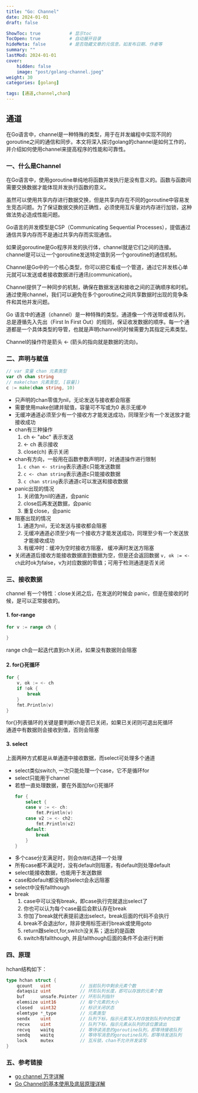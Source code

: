 ```yaml
---
title: "Go: Channel"
date: 2024-01-01
draft: false

ShowToc: true           # 显示toc
TocOpen: true           # 自动展开目录
hideMeta: false         # 是否隐藏文章的元信息，如发布日期、作者等
summary: ""
lastMod: 2024-01-01
cover:
    hidden: false
    image: "post/golang-channel.jpeg"
weight: 30
categories: [golang]

tags: [通道,channel,chan]
---
```


## 通道

在Go语言中，channel是一种特殊的类型，用于在并发编程中实现不同的goroutine之间的通信和同步。本文将深入探讨golang的channel是如何工作的，并介绍如何使用channel来提高程序的性能和可靠性。

### 一、什么是Channel
在Go语言中，使用goroutine单纯地将函数并发执行是没有意义的。函数与函数间需要交换数据才能体现并发执行函数的意义。

虽然可以使用共享内存进行数据交换，但是共享内存在不同的goroutine中容易发生竞态问题。为了保证数据交换的正确性，必须使用互斥量对内存进行加锁，这种做法势必造成性能问题。

Go语言的并发模型是CSP（Communicating Sequential Processes），提倡通过通信共享内存而不是通过共享内存而实现通信。

如果说goroutine是Go程序并发的执行体，channel就是它们之间的连接。channel是可以让一个goroutine发送特定值到另一个goroutine的通信机制。

Channel是Go中的一个核心类型，你可以把它看成一个管道，通过它并发核心单元就可以发送或者接收数据进行通讯(communication)。

Channel提供了一种同步的机制，确保在数据发送和接收之间的正确顺序和时机。通过使用channel，我们可以避免在多个goroutine之间共享数据时出现的竞争条件和其他并发问题。

Go 语言中的通道（channel）是一种特殊的类型。通道像一个传送带或者队列，总是遵循先入先出（First In First Out）的规则，保证收发数据的顺序。每一个通道都是一个具体类型的导管，也就是声明channel的时候需要为其指定元素类型。

Channel的操作符是箭头 <- (箭头的指向就是数据的流向)。

### 二、声明与赋值
```go
// var 变量 chan 元素类型
var ch chan string
// make(chan 元素类型, [容量])
c := make(chan string, 10)
```

* 只声明的chan零值为nil，无论发送与接收都会阻塞
* 需要使用make创建并赋值，容量可不写或为0 表示无缓冲
* 无缓冲通道必须至少有一个接收方才能发送成功，同理至少有一个发送放才能接收成功
* chan有三种操作
  1. ch <- "abc" 表示发送
  2. <- ch 表示接收
  3. close(ch) 表示关闭
* chan有方向，一般用在函数参数声明时，对通道操作进行限制
  1. `c chan <- string`表示通道c只能发送数据
  2. `c <- chan string`表示通道c只能接收数据
  3. `c chan string`表示通道c可以发送和接收数据
* panic出现的情况
  1. 关闭值为nil的通道，会panic
  2. close后再发送数据，会panic
  3. 重复close，会panic
* 阻塞出现的情况
  1. 通道为nil，无论发送与接收都会阻塞
  2. 无缓冲通道必须至少有一个接收方才能发送成功，同理至少有一个发送放才能接收成功
  3. 有缓冲时：缓冲为空时接收方阻塞， 缓冲满时发送方阻塞
* 关闭通道后接收方能接收数据直到数据为空，但是还会返回数据 `v, ok := <- ch`此时ok为false，v为对应数据的零值；可用于检测通道是否关闭

### 三、接收数据
channel 有一个特性：close关闭之后，在发送的时候会 panic，但是在接收的时候，是可以正常接收的。

#### 1. for-range
```go
for v := range ch {

}
```
range ch会一起迭代直到ch关闭，如果没有数据则会阻塞

#### 2. for{}死循环
```go
for {
    v, ok := <- ch
    if !ok {
        break
    }
    fmt.Println(v)
}
```
for{}列表循环的关键是要判断ch是否已关闭，如果已关闭则可退出死循环  
通道中有数据则会接收到值，否则会阻塞

#### 3. select
上面两种方式都是从单通道中接收数据，而select可处理多个通道  

* select类似switch, 一次只能处理一个case，它不是循环for
* select只能用于channel
* 若想一直处理数据，要在外面加for{}死循环
    ```go
    for {
        select {
        case v := <- ch:
            fmt.Println(v)
        case v2 := <- ch2:
            fmt.Println(v2)
        default:
            break
        }
    }
    ```
* 多个case分支满足时，则会`伪随机`选择一个处理
* 所有case都不满足时，没有default则阻塞，有default则处理default
* select能接收数据，也能用于发送数据
* case和default都没有的select会永远阻塞
* select中没有fallthough
* break
  1. case中可以没有break，即case执行完就退出select了
  2. 你也可以认为每个case最后会默认存在break
  3. 你加了break就代表提前退出select，break后面的代码不会执行
  4. break不会退出for，除非使用标签进行break或使用goto
  5. return跟select,for,switch没关系；退出的是函数
  6. switch有fallthough, 并且fallthough后面的条件不会进行判断


### 四、原理
hchan结构如下：
```go
type hchan struct {
    qcount   uint           // 当前队列中剩余元素个数
    dataqsiz uint           // 环形队列长度，即可以存放的元素个数
    buf      unsafe.Pointer // 环形队列指针
    elemsize uint16         // 每个元素的大小
    closed   uint32         // 标识关闭状态
    elemtype *_type         // 元素类型
    sendx    uint           // 队列下标，指示元素写入时存放到队列中的位置
    recvx    uint           // 队列下标，指示元素从队列的该位置读出
    recvq    waitq          // 等待读消息的goroutine队列，即等待接收队列
    sendq    waitq          // 等待写消息的goroutine队列，即等待发送队列
    lock     mutex          // 互斥锁，chan不允许并发读写
}
```


### 五、参考链接
* [go channel 万字详解](https://zhuanlan.zhihu.com/p/643013131)
* [Go Channel的基本使用及底层原理详解](https://blog.csdn.net/y1391625461/article/details/124292119)